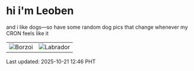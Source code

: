 # hi i'm Leoben

and i like dogs—so have some random dog pics that change whenever my CRON feels like it

|  |  |
|--------|----------|
| ![Borzoi](https://random-dog-vercel.vercel.app/api/random-borzoi?v=1761022015) | ![Labrador](https://random-dog-vercel.vercel.app/api/random-labrador?v=1761022015) |

Last updated: 2025-10-21 12:46 PHT
